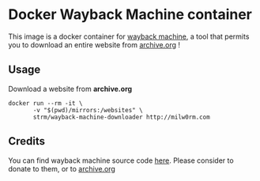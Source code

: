 # Docker Wayback Machine container

This image is a docker container for [wayback machine](https://github.com/hartator/wayback-machine-downloader), a tool that permits you to download an entire website from [archive.org](http://archive.org) !

## Usage

Download a website from **archive.org**

```
docker run --rm -it \ 
       -v "$(pwd)/mirrors:/websites" \
       strm/wayback-machine-downloader http://milw0rm.com
```

## Credits

You can find wayback machine source code [here](https://github.com/hartator/wayback-machine-downloader). Please consider to donate to them, or to [archive.org](http://archive.org)

